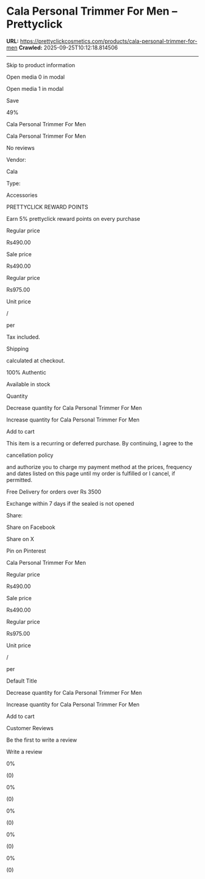 # Cala Personal Trimmer For Men – Prettyclick

**URL:** https://prettyclickcosmetics.com/products/cala-personal-trimmer-for-men
**Crawled:** 2025-09-25T10:12:18.814506

---

Skip to product information

Open media 0 in modal

Open media 1 in modal

Save

49%

Cala Personal Trimmer For Men

Cala Personal Trimmer For Men

No reviews

Vendor:

Cala

Type:

Accessories

PRETTYCLICK REWARD POINTS

Earn 5% prettyclick reward points on every purchase

Regular price

Rs490.00

Sale price

Rs490.00

Regular price

Rs975.00

Unit price

/

per

Tax included.

Shipping

calculated at checkout.

100% Authentic

Available in stock

Quantity

Decrease quantity for Cala Personal Trimmer For Men

Increase quantity for Cala Personal Trimmer For Men

Add to cart

This item is a recurring or deferred purchase. By continuing, I agree to the

cancellation policy

and authorize you to charge my payment method at the prices, frequency and dates listed on this page until my order is fulfilled or I cancel, if permitted.

Free Delivery for orders over Rs 3500

Exchange within 7 days if the sealed is not opened

Share:

Share on Facebook

Share on X

Pin on Pinterest

Cala Personal Trimmer For Men

Regular price

Rs490.00

Sale price

Rs490.00

Regular price

Rs975.00

Unit price

/

per

Default Title

Decrease quantity for Cala Personal Trimmer For Men

Increase quantity for Cala Personal Trimmer For Men

Add to cart

Customer Reviews

Be the first to write a review

Write a review

0%

(0)

0%

(0)

0%

(0)

0%

(0)

0%

(0)